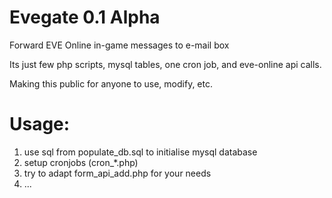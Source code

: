 Evegate 0.1 Alpha
=======

Forward EVE Online in-game messages to e-mail box


Its just few php scripts, mysql tables, one cron job, and eve-online api calls.

Making this public for anyone to use, modify, etc.


Usage:
======

1. use sql from populate_db.sql to initialise mysql database
2. setup cronjobs (cron_*.php)
3. try to adapt form_api_add.php for your needs
4. ...